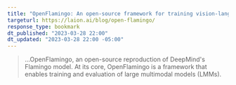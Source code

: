 ```yaml
---
title: "OpenFlamingo: An open-source framework for training vision-language models with in-context learning"
targeturl: https://laion.ai/blog/open-flamingo/
response_type: bookmark
dt_published: "2023-03-28 22:00"
dt_updated: "2023-03-28 22:00 -05:00"
---
```


> ...OpenFlamingo, an open-source reproduction of DeepMind's Flamingo model. At its core, OpenFlamingo is a framework that enables training and evaluation of large multimodal models (LMMs).